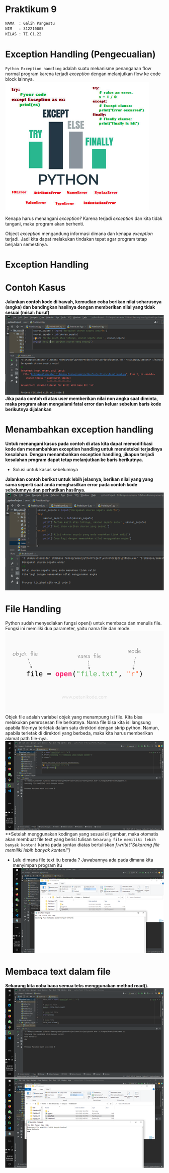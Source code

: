 # Praktikum 9
```bash
NAMA  : Galih Pangestu
NIM   : 312210005
KELAS : TI.C1.22
```
# Exception Handling (Pengecualian)
 `Python Exception handling` adalah suatu mekanisme penanganan flow normal program karena terjadi *exception* dengan melanjutkan flow ke code block lainnya.
 ![Image.png](ss/de.jpg)
                                                        
 Kenapa harus menangani *exception?* Karena terjadi *exception* dan kita tidak tangani, maka program akan berhenti.

 Object *exception* mengandung informasi dimana dan kenapa *exception* terjadi. Jadi kita dapat melakukan tindakan tepat agar program tetap berjalan semestinya.

# Exception Handling
# Contoh Kasus
**Jalankan contoh kode di bawah, kemudian coba berikan nilai seharusnya (angka) dan bandingkan hasilnya dengan memberikan nilai yang tidak sesuai (misal: huruf)**
![image.png](ss/Screenshot%20(64).png)
**Jika pada contoh di atas user memberikan nilai non angka saat diminta, maka program akan mengalami fatal error dan keluar sebelum baris kode berikutnya dijalankan**
# Menambahkan exception handling
**Untuk menangani kasus pada contoh di atas kita dapat memodifikasi kode dan menambahkan exception handling untuk mendeteksi terjadinya kesalahan. Dengan menambahkan exception handling, jikapun terjadi kesalahan program dapat tetap melanjutkan ke baris berikutnya.**
- Solusi untuk kasus sebelumnya

**Jalankan contoh berikut untuk lebih jelasnya, berikan nilai yang yang sama seperti saat anda menghasilkan error pada contoh kode sebelumnya dan perhatikan hasilnya.**
![image.png](ss/Screenshot%20(65).png)

# File Handling
 Python sudah menyediakan fungsi open() untuk membaca dan menulis file. 
 Fungsi ini memiliki dua parameter, yaitu nama file dan mode.
 ![image.png](ss/fungsi-open.png)
 Objek file adalah variabel objek yang menampung isi file. Kita bisa melakukan pemrosesan file berkatnya.
 Nama file bisa kita isi langsung apabila file-nya terletak dalam satu direktori dengan skrip python. Namun, apabila terletak di direktori yang berbeda, maka kita harus memberikan alamat path file-nya.
 ![image.png](ss/Screenshot%20(68).png)
 **Setelah menggunakan kodingan yang sesuai di gambar, maka otomatis akan membuat file text yang berisi tulisan `Sekarang file memiliki lebih banyak konten!` karna pada syntax diatas bertuliskan *f.write("Sekarang file memiliki lebih banyak konten!")*
 - Lalu dimana file text itu berada ?
 Jawabannya ada pada dimana kita menyimpan program itu
 ![image.png](ss/Screenshot%20(69).png)

# Membaca text dalam file
**Sekarang kita coba baca semua teks menggunakan method read().**
![image.png](ss/Screenshot%20(73).png)
![image.png](ss/Screenshot%20(74).png)